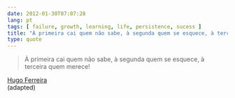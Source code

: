 ```yaml
---
date: 2012-01-30T07:07:28
lang: pt
tags: [ failure, growth, learning, life, persistence, sucess ]
title: "À primeira cai quem não sabe, à segunda quem se esquece, à terceira"
type: quote
---
```


> À primeira cai quem não sabe, à segunda quem se esquece, à terceira
> quem merece!

[Hugo Ferreira](http://ferreira.cc)\
(adapted)

